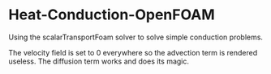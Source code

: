 # Heat-Conduction-OpenFOAM
Using the scalarTransportFoam solver to solve simple conduction problems.

The velocity field is set to 0 everywhere so the advection term is rendered useless. The diffusion term works and does its magic.
